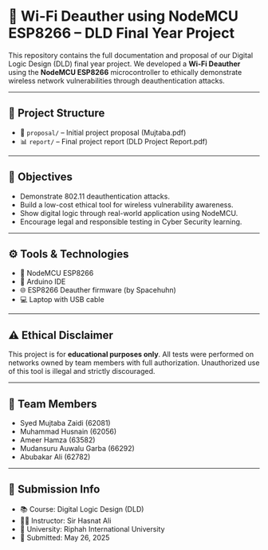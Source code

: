 # 📡 Wi-Fi Deauther using NodeMCU ESP8266 – DLD Final Year Project

This repository contains the full documentation and proposal of our Digital Logic Design (DLD) final year project. We developed a **Wi-Fi Deauther** using the **NodeMCU ESP8266** microcontroller to ethically demonstrate wireless network vulnerabilities through deauthentication attacks.

---

## 📁 Project Structure

- 📄 `proposal/` – Initial project proposal (Mujtaba.pdf)
- 📊 `report/` – Final project report (DLD Project Report.pdf)

---

## 📌 Objectives

- Demonstrate 802.11 deauthentication attacks.
- Build a low-cost ethical tool for wireless vulnerability awareness.
- Show digital logic through real-world application using NodeMCU.
- Encourage legal and responsible testing in Cyber Security learning.

---

## ⚙️ Tools & Technologies

- 🔧 NodeMCU ESP8266
- 🧰 Arduino IDE
- 🌐 ESP8266 Deauther firmware (by Spacehuhn)
- 💻 Laptop with USB cable

---

## ⚠️ Ethical Disclaimer

This project is for **educational purposes only**. All tests were performed on networks owned by team members with full authorization. Unauthorized use of this tool is illegal and strictly discouraged.

---

## 👥 Team Members

- Syed Mujtaba Zaidi (62081)
- Muhammad Husnain (62056)
- Ameer Hamza (63582)
- Mudansuru Auwalu Garba (66292)
- Abubakar Ali (62782)

---

## 📅 Submission Info

- 📚 Course: Digital Logic Design (DLD)
- 🧑‍🏫 Instructor: Sir Hasnat Ali
- 🏫 University: Riphah International University
- 📆 Submitted: May 26, 2025
